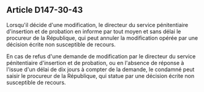 Article D147-30-43
----
Lorsqu'il décide d'une modification, le directeur du service pénitentiaire
d'insertion et de probation en informe par tout moyen et sans délai le procureur
de la République, qui peut annuler la modification opérée par une décision
écrite non susceptible de recours.

En cas de refus d'une demande de modification par le directeur du service
pénitentiaire d'insertion et de probation, ou en l'absence de réponse à l'issue
d'un délai de dix jours à compter de la demande, le condamné peut saisir le
procureur de la République, qui statue par une décision écrite non susceptible
de recours.
